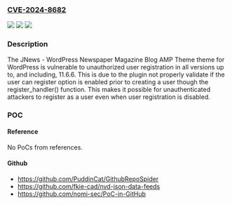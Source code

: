 ### [CVE-2024-8682](https://cve.mitre.org/cgi-bin/cvename.cgi?name=CVE-2024-8682)
![](https://img.shields.io/static/v1?label=Product&message=JNews%20-%20WordPress%20Newspaper%20Magazine%20Blog%20AMP%20Theme&color=blue)
![](https://img.shields.io/static/v1?label=Version&message=*%3C%3D%2011.6.6%20&color=brighgreen)
![](https://img.shields.io/static/v1?label=Vulnerability&message=CWE-862%20Missing%20Authorization&color=brighgreen)

### Description

The JNews - WordPress Newspaper Magazine Blog AMP Theme theme for WordPress is vulnerable to unauthorized user registration in all versions up to, and including, 11.6.6. This is due to the plugin not properly validate if the user can register option is enabled prior to creating a user though the register_handler() function. This makes it possible for unauthenticated attackers to register as a user even when user registration is disabled.

### POC

#### Reference
No PoCs from references.

#### Github
- https://github.com/PuddinCat/GithubRepoSpider
- https://github.com/fkie-cad/nvd-json-data-feeds
- https://github.com/nomi-sec/PoC-in-GitHub

